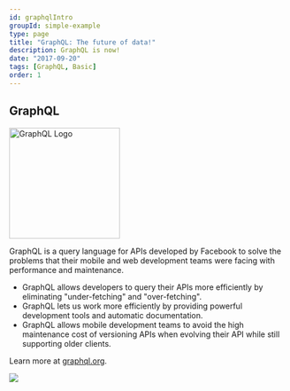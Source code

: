 ```yaml
---
id: graphqlIntro
groupId: simple-example
type: page
title: "GraphQL: The future of data!"
description: GraphQL is now!
date: "2017-09-20"
tags: [GraphQL, Basic]
order: 1
---
```


## GraphQL

<img src="graphql-logo.svg" alt="GraphQL Logo" style="width: 200px"/>

GraphQL is a query language for APIs developed by Facebook to solve the problems
that their mobile and web development teams were facing with performance and
maintenance.

* GraphQL allows developers to query their APIs more efficiently by eliminating "under-fetching" and "over-fetching".
* GraphQL lets us work more efficiently by providing powerful development tools and automatic documentation.
* GraphQL allows mobile development teams to avoid the high maintenance cost of versioning APIs when evolving their API while still supporting older clients.

Learn more at [graphql.org](http://graphql.org/).

![](parallax-movement.gif)
